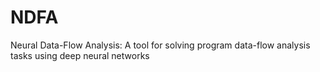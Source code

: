 # NDFA
Neural Data-Flow Analysis: A tool for solving program data-flow analysis tasks using deep neural networks
